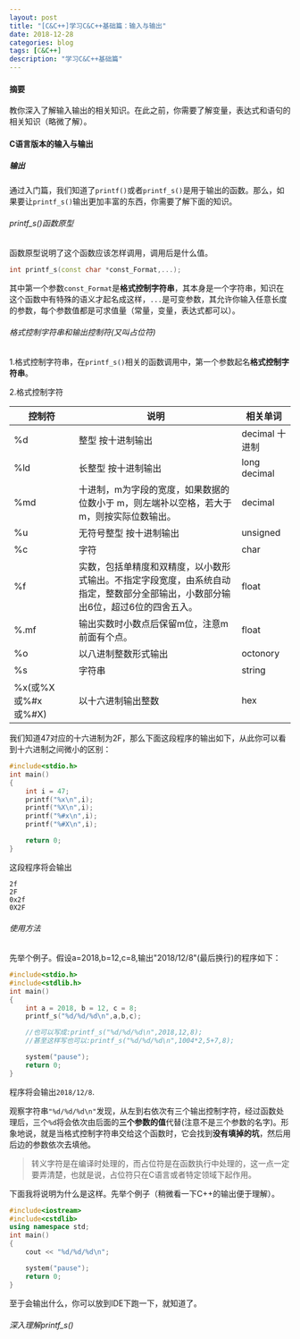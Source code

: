 ```yaml
---
layout: post
title: "[C&C++]学习C&C++基础篇：输入与输出"
date: 2018-12-28
categories: blog
tags: [C&C++]
description: "学习C&C++基础篇"
---
```


#### 摘要

教你深入了解输入输出的相关知识。在此之前，你需要了解变量，表达式和语句的相关知识（略微了解）。

#### C语言版本的输入与输出

##### 输出

通过入门篇，我们知道了`printf()`或者`printf_s()`是用于输出的函数。那么，如果要让`printf_s()`输出更加丰富的东西，你需要了解下面的知识。

###### printf_s()函数原型

函数原型说明了这个函数应该怎样调用，调用后是什么值。

```cpp
int printf_s(const char *const_Format,...);
```

其中第一个参数`const_Format`是**格式控制字符串**，其本身是一个字符串，知识在这个函数中有特殊的语义才起名成这样，`...`是可变参数，其允许你输入任意长度的参数，每个参数值都是可求值量（常量，变量，表达式都可以）。

###### 格式控制字符串和输出控制符(又叫占位符)

1.格式控制字符串，在`printf_s()`相关的函数调用中，第一个参数起名**格式控制字符串**。

2.格式控制字符

| 控制符 | 说明 | 相关单词 |
| ----- | ----- | ----- |
| %d | 整型 按十进制输出 | decimal 十进制 |
| %ld | 长整型 按十进制输出 | long decimal |
| %md | 十进制，m为字段的宽度，如果数据的位数小于 m，则左端补以空格，若大于 m，则按实际位数输出。 | decimal |
| %u | 无符号整型 按十进制输出 | unsigned |
| %c | 字符 | char |
| %f | 实数，包括单精度和双精度，以小数形式输出。不指定字段宽度，由系统自动指定，整数部分全部输出，小数部分输出6位，超过6位的四舍五入。 | float |
| %.mf | 输出实数时小数点后保留m位，注意m前面有个点。| float |
| %o | 以八进制整数形式输出 | octonory |
| %s | 字符串 | string |
| %x(或%X或%#x或%#X) | 以十六进制输出整数 | hex |

我们知道47对应的十六进制为2F，那么下面这段程序的输出如下，从此你可以看到十六进制之间微小的区别：

```cpp
#include<stdio.h>
int main()
{
	int i = 47;
	printf("%x\n",i);
	printf("%X\n",i);
	printf("%#x\n",i);
	printf("%#X\n",i);

	return 0;
}
```

这段程序将会输出

```
2f
2F
0x2f
0X2F
```

###### 使用方法

先举个例子。假设a=2018,b=12,c=8,输出"2018/12/8"(最后换行)的程序如下：

```cpp
#include<stdio.h>
#include<stdlib.h>
int main()
{
	int a = 2018, b = 12, c = 8;
	printf_s("%d/%d/%d\n",a,b,c);

	//也可以写成:printf_s("%d/%d/%d\n",2018,12,8);
	//甚至这样写也可以:printf_s("%d/%d/%d\n",1004*2,5+7,8);

	system("pause");
	return 0;
}
```

程序将会输出`2018/12/8`.

观察字符串`"%d/%d/%d\n"`发现，从左到右依次有三个输出控制字符，经过函数处理后，三个`%d`将会依次由后面的**三个参数的值**代替(注意不是三个参数的名字)。形象地说，就是当格式控制字符串交给这个函数时，它会找到**没有填掉的坑**，然后用后边的参数依次去填他。

> 转义字符是在编译时处理的，而占位符是在函数执行中处理的，这一点一定要弄清楚，也就是说，占位符只在C语言或者特定领域下起作用。

下面我将说明为什么是这样。先举个例子（稍微看一下C++的输出便于理解）。

```cpp
#include<iostream>
#include<cstdlib>
using namespace std;
int main()
{
	cout << "%d/%d/%d\n";

	system("pause");
	return 0;
}
```

至于会输出什么，你可以放到IDE下跑一下，就知道了。

###### 深入理解printf_s()